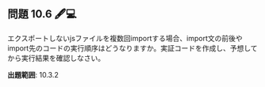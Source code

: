 ## 問題 10.6 🖋️💻

エクスポートしないjsファイルを複数回importする場合、import文の前後やimport先のコードの実行順序はどうなりますか。実証コードを作成し、予想してから実行結果を確認しなさい。

**出題範囲**: 10.3.2
